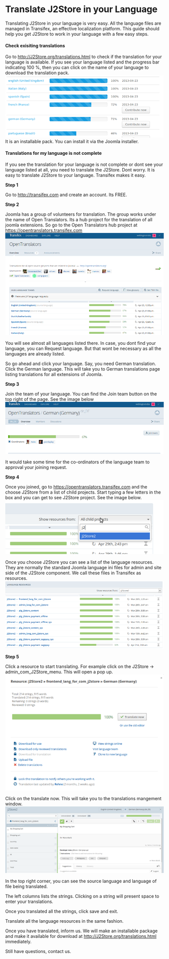 # Translate J2Store in your Language

Translating J2Store in your language is very easy. All the language files are managed in Transifex, an effective localization platform. This guide should help you get J2Store to work in your language with a few easy steps.

#### Check exisiting translations

Go to http://J2Store.org/translations.html to check if the translation for your language is available. If you see your language listed and the progress bar indicating 100 %, then you can click on the name of your language to download the translation pack.
![](./assets/images/translation_01.png)
It is an installable pack. You can install it via the Joomla installer.

#### Translations for my language is not complete

If you see the translation for your language is not complete or dont see your language listed at all, you need to translate the J2Store. Dont worry. It is easy to translate J2Store to your language. Transifex makes it easy.

**Step 1**

Go to http://transifex.com and create an account. Its FREE.

**Step 2**

Joomla has a group of volunteers for translation. The group works under the name of Open Translators. Its a hub project for the translation of all joomla extensions. So go to the Open Translators hub project at https://opentranslators.transifex.com
![](./assets/images/opentranslators.png)

You will see almost all languages listed there. In case, you dont find your language, you can Request language. But that wont be necessary as all the languages are already listed.

So go ahead and click your language. Say, you need German translation. Click the German language. This will take you to German translations page listing translations for all extensions of Joomla.

**Step 3**

Join the team of your language. You can find the Join team button on the top right of the page. See the image below
![](./assets/images/j2store_select.png)

It would take some time for the co-ordinators of the language team to approval your joining request.

**Step 4**

Once you joined, go to https://opentranslators.transifex.com and the choose J2Store from a list of child projects. Start typing a few letters in the box and you can get to see J2Store project. See the image below.
![](./assets/images/child_projects.png)

Once you choose J2Store you can see a list of the language resources. They are normally the standard Joomla language ini files for admin and site side of the J2Store component. We call these files in Transifex as resources.
![](./assets/images/language_resources.png)

**Step 5**

Click a resource to start translating. For example click on the J2Store →  admin_com_J2Store_menu. This will open a pop up.
![](./assets/images/start_translate.png)

Click on the translate now. This will take you to the translations mangement window.
![](./assets/images/translation_window.png)

In the top right corner, you can see the source language and language of file being translated.

The left columns lists the strings. Clicking on a string will present space to enter your translations.

Once you translated all the strings, click save and exit.

Translate all the language resources in the same fashion.

Once you have translated, inform us. We will make an installable package and make it available for download at http://J2Store.org/translations.html immediately.

Still have questions, contact us.
